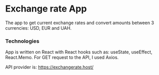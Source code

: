 # Exchange rate App

The app to get current exchange rates and convert amounts between 3 currencies: USD, EUR and UAH.

### Technologies

App is written on React with React hooks such as: useState, useEffect, React.Memo.
For GET request to the API, I used Axios.

API provider is: https://exchangerate.host/